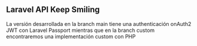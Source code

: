 ## Laravel API Keep Smiling

La versión desarrollada en la branch main tiene una authenticación onAuth2 JWT con Laravel Passport mientras que en la branch custom encontraremos una implementación custom con PHP 

